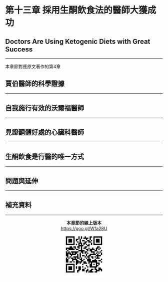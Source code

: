 # 第十三章 採用生酮飲食法的醫師大獲成功

## Doctors Are Using Ketogenic Diets with Great Success

---

本章節對應原文著作的第4章

## 賈伯醫師的科學證據

---



## 自我施行有效的沃爾福醫師

---



## 見證酮體好處的心臟科醫師

---



## 生酮飲食是行醫的唯一方式

---



## 問題與延伸

---

## 

## 補充資料

---

<p align="center">
<b>本章節的線上版本</b>
<br />
<a href="https://goo.gl/Wfa28U" title="第十三章 採用生酮飲食法的醫師大獲成功![](/assets/chart-13.png)">https://goo.gl/Wfa28U</a>
<br />
<img alt="第十三章 採用生酮飲食法的醫師大獲成功" src="/assets/chart-13.png">
</p>

